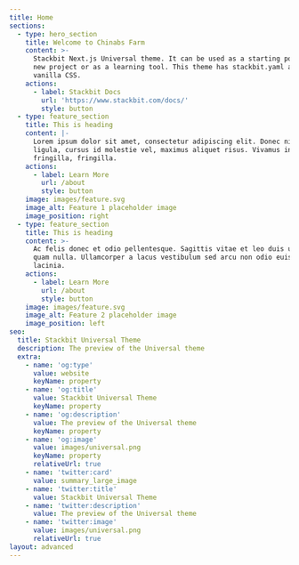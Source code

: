 ```yaml
---
title: Home
sections:
  - type: hero_section
    title: Welcome to Chinabs Farm
    content: >-
      Stackbit Next.js Universal theme. It can be used as a starting point for a
      new project or as a learning tool. This theme has stackbit.yaml and
      vanilla CSS.
    actions:
      - label: Stackbit Docs
        url: 'https://www.stackbit.com/docs/'
        style: button
  - type: feature_section
    title: This is heading
    content: |-
      Lorem ipsum dolor sit amet, consectetur adipiscing elit. Donec nisl
      ligula, cursus id molestie vel, maximus aliquet risus. Vivamus in nibh
      fringilla, fringilla.
    actions:
      - label: Learn More
        url: /about
        style: button
    image: images/feature.svg
    image_alt: Feature 1 placeholder image
    image_position: right
  - type: feature_section
    title: This is heading
    content: >-
      Ac felis donec et odio pellentesque. Sagittis vitae et leo duis ut diam
      quam nulla. Ullamcorper a lacus vestibulum sed arcu non odio euismod
      lacinia.
    actions:
      - label: Learn More
        url: /about
        style: button
    image: images/feature.svg
    image_alt: Feature 2 placeholder image
    image_position: left
seo:
  title: Stackbit Universal Theme
  description: The preview of the Universal theme
  extra:
    - name: 'og:type'
      value: website
      keyName: property
    - name: 'og:title'
      value: Stackbit Universal Theme
      keyName: property
    - name: 'og:description'
      value: The preview of the Universal theme
      keyName: property
    - name: 'og:image'
      value: images/universal.png
      keyName: property
      relativeUrl: true
    - name: 'twitter:card'
      value: summary_large_image
    - name: 'twitter:title'
      value: Stackbit Universal Theme
    - name: 'twitter:description'
      value: The preview of the Universal theme
    - name: 'twitter:image'
      value: images/universal.png
      relativeUrl: true
layout: advanced
---
```

